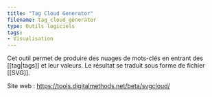 ```yaml
---
title: "Tag Cloud Generator"
filename: tag_cloud_generator
type: Outils logiciels
tags:
- Visualisation
---
```


Cet outil permet de produire des nuages de mots-clés en entrant des [[tag|tags]] et leur valeurs. Le résultat se traduit sous forme de fichier [[SVG]].

Site web : <https://tools.digitalmethods.net/beta/svgcloud/>

